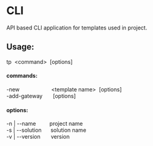 # CLI
API based CLI application for templates used in project.

## Usage:

tp&nbsp;&nbsp;\<command>&nbsp;&nbsp;[options]

#### commands:
  -new&nbsp;&nbsp;&nbsp;&nbsp;&nbsp;&nbsp;&nbsp;&nbsp;&nbsp;&nbsp;&nbsp;&nbsp;&nbsp;&nbsp;&nbsp;&nbsp;&nbsp;&nbsp;&nbsp;&nbsp; \<template name> &nbsp;[options]\
  -add-gateway&nbsp;&nbsp;&nbsp;&nbsp;&nbsp;&nbsp;&nbsp;[options]

#### options:
  -n | --name&nbsp;&nbsp;&nbsp;&nbsp;&nbsp;&nbsp;&nbsp;&nbsp;&nbsp;project name\
  -s | --solution&nbsp;&nbsp;&nbsp;&nbsp;&nbsp;&nbsp;solution name\
  -v | --version&nbsp;&nbsp;&nbsp;&nbsp;&nbsp;&nbsp;&nbsp;version
